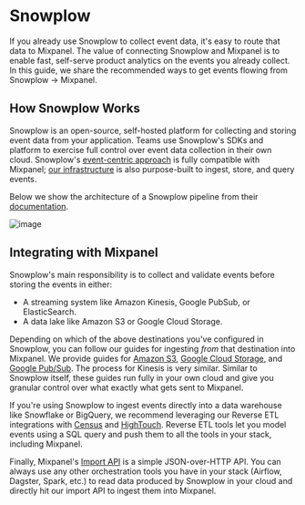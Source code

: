 # Snowplow

If you already use Snowplow to collect event data, it's easy to route that data to Mixpanel. The value of connecting Snowplow and Mixpanel is to enable fast, self-serve product analytics on the events you already collect. In this guide, we share the recommended ways to get events flowing from Snowplow → Mixpanel.


## How Snowplow Works
Snowplow is an open-source, self-hosted platform for collecting and storing event data from your application. Teams use Snowplow's SDKs and platform to exercise full control over event data collection in their own cloud. Snowplow's [event-centric approach](https://docs.snowplowanalytics.com/docs/understanding-your-pipeline/canonical-event/) is fully compatible with Mixpanel; [our infrastructure](https://developer.mixpanel.com/docs/under-the-hood) is also purpose-built to ingest, store, and query events.

Below we show the architecture of a Snowplow pipeline from their [documentation](https://docs.snowplowanalytics.com/docs/understanding-your-pipeline).

![image](/230695089-ad29a224-0f8e-425a-88a5-f34be4600628.png)


## Integrating with Mixpanel
Snowplow's main responsibility is to collect and validate events before storing the events in either:

- A streaming system like Amazon Kinesis, Google PubSub, or ElasticSearch.
- A data lake like Amazon S3 or Google Cloud Storage.

Depending on which of the above destinations you've configured in Snowplow, you can follow our guides for ingesting *from* that destination into Mixpanel. We provide guides for [Amazon S3](/docs/tracking/integrations/s3-import), [Google Cloud Storage](/docs/tracking/integrations/gcs-import), and [Google Pub/Sub](/docs/tracking/integrations/google-pubsub). The process for Kinesis is very similar. Similar to Snowplow itself, these guides run fully in your own cloud and give you granular control over what exactly what gets sent to Mixpanel.

If you're using Snowplow to ingest events directly into a data warehouse like Snowflake or BigQuery, we recommend leveraging our Reverse ETL integrations with [Census](https://www.getcensus.com/integrations/mixpanel) and [HighTouch](https://hightouch.io/integrations/destinations/mixpanel). Reverse ETL tools let you model events using a SQL query and push them to all the tools in your stack, including Mixpanel.

Finally, Mixpanel's [Import API](/reference/ingestion/events) is a simple JSON-over-HTTP API. You can always use any other orchestration tools you have in your stack (Airflow, Dagster, Spark, etc.) to read data produced by Snowplow in your cloud and directly hit our import API to ingest them into Mixpanel.
